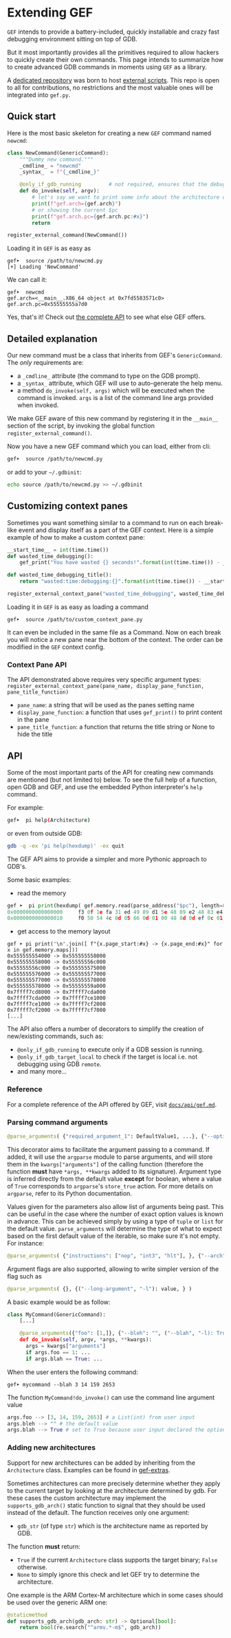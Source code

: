 # Extending GEF

`GEF` intends to provide a battery-included, quickly installable and crazy fast debugging
environment sitting on top of GDB.

But it most importantly provides all the primitives required to allow hackers to quickly create
their own commands. This page intends to summarize how to create advanced GDB commands in moments
using `GEF` as a library.

A [dedicated repository](https://github.com/hugsy/gef-extras) was born to host [external
scripts](https://github.com/hugsy/gef-extras/tree/main/scripts). This repo is open to all for
contributions, no restrictions and the most valuable ones will be integrated into `gef.py`.

## Quick start

Here is the most basic skeleton for creating a new `GEF` command named `newcmd`:

```python
class NewCommand(GenericCommand):
    """Dummy new command."""
    _cmdline_ = "newcmd"
    _syntax_  = f"{_cmdline_}"

    @only_if_gdb_running         # not required, ensures that the debug session is started
    def do_invoke(self, argv):
        # let's say we want to print some info about the architecture of the current binary
        print(f"gef.arch={gef.arch}")
        # or showing the current $pc
        print(f"gef.arch.pc={gef.arch.pc:#x}")
        return

register_external_command(NewCommand())
```

Loading it in `GEF` is as easy as

```
gef➤  source /path/to/newcmd.py
[+] Loading 'NewCommand'
```

We can call it:

```
gef➤  newcmd
gef.arch=<__main__.X86_64 object at 0x7fd5583571c0>
gef.arch.pc=0x55555555a7d0
```

Yes, that's it! Check out [the complete API](api/gef.md) to see what else GEF offers.

## Detailed explanation

Our new command must be a class that inherits from GEF's `GenericCommand`. The *only* requirements are:

* a `_cmdline_` attribute (the command to type on the GDB prompt).
* a `_syntax_` attribute, which GEF will use to auto-generate the help menu.
* a method `do_invoke(self, args)` which will be executed when the command is invoked. `args` is a
  list of the command line args provided when invoked.

We make GEF aware of this new command by registering it in the `__main__` section of the script, by
invoking the global function `register_external_command()`.

Now you have a new GEF command which you can load, either from cli:

```bash
gef➤  source /path/to/newcmd.py
```

or add to your `~/.gdbinit`:

```bash
echo source /path/to/newcmd.py >> ~/.gdbinit
```

## Customizing context panes

Sometimes you want something similar to a command to run on each break-like event and display itself
as a part of the GEF context. Here is a simple example of how to make a custom context pane:

```python
__start_time__ = int(time.time())
def wasted_time_debugging():
    gef_print("You have wasted {} seconds!".format(int(time.time()) - __start_time__))

def wasted_time_debugging_title():
    return "wasted:time:debugging:{}".format(int(time.time()) - __start_time__)

register_external_context_pane("wasted_time_debugging", wasted_time_debugging, wasted_time_debugging_title)
```

Loading it in `GEF` is as easy as loading a command

```
gef➤  source /path/to/custom_context_pane.py
```

It can even be included in the same file as a Command. Now on each break you will notice a new pane
near the bottom of the context. The order can be modified in the `GEF` context config.

### Context Pane API

The API demonstrated above requires very specific argument types:
`register_external_context_pane(pane_name, display_pane_function, pane_title_function)`

* `pane_name`: a string that will be used as the panes setting name
* `display_pane_function`: a function that uses `gef_print()` to print content in the pane
* `pane_title_function`: a function that returns the title string or None to hide the title

## API

Some of the most important parts of the API for creating new commands are mentioned (but not limited
to) below. To see the full help of a function, open GDB and GEF, and use the embedded Python
interpreter's `help` command.

For example:

```bash
gef➤  pi help(Architecture)
```

or even from outside GDB:

```bash
gdb -q -ex 'pi help(hexdump)' -ex quit
```

The GEF API aims to provide a simpler and more Pythonic approach to GDB's.

Some basic examples:
* read the memory

```python
gef ➤  pi print(hexdump( gef.memory.read(parse_address("$pc"), length=0x20 )))
0x0000000000000000     f3 0f 1e fa 31 ed 49 89 d1 5e 48 89 e2 48 83 e4    ....1.I..^H..H..
0x0000000000000010     f0 50 54 4c 8d 05 66 0d 01 00 48 8d 0d ef 0c 01    .PTL..f...H.....
```

* get access to the memory layout

```
gef ➤ pi print('\n'.join([ f"{x.page_start:#x} -> {x.page_end:#x}" for x in gef.memory.maps]))
0x555555554000 -> 0x555555558000
0x555555558000 -> 0x55555556c000
0x55555556c000 -> 0x555555575000
0x555555576000 -> 0x555555577000
0x555555577000 -> 0x555555578000
0x555555578000 -> 0x55555559a000
0x7ffff7cd8000 -> 0x7ffff7cda000
0x7ffff7cda000 -> 0x7ffff7ce1000
0x7ffff7ce1000 -> 0x7ffff7cf2000
0x7ffff7cf2000 -> 0x7ffff7cf7000
[...]
```

The API also offers a number of decorators to simplify the creation of new/existing commands, such as:
* `@only_if_gdb_running` to execute only if a GDB session is running.
* `@only_if_gdb_target_local` to check if the target is local i.e. not debugging using GDB `remote`.
* and many more...

### Reference

For a complete reference of the API offered by GEF, visit [`docs/api/gef.md`](api/gef.md).

### Parsing command arguments

```python
@parse_arguments( {"required_argument_1": DefaultValue1, ...}, {"--optional-argument-1": DefaultValue1, ...} )
```

This decorator aims to facilitate the argument passing to a command. If added, it will use the
`argparse` module to parse arguments, and will store them in the `kwargs["arguments"]` of the
calling function (therefore the function **must** have `*args, **kwargs` added to its signature).
Argument type is inferred directly from the default value **except** for boolean, where a value of
`True` corresponds to `argparse`'s `store_true` action. For more details on `argparse`, refer to its
Python documentation.

Values given for the parameters also allow list of arguments being past. This can be useful in the
case where the number of exact option values is known in advance. This can be achieved simply by
using a type of `tuple` or `list` for the default value. `parse_arguments` will determine the type
of what to expect based on the first default value of the iterable, so make sure it's not empty. For
instance:

```python
@parse_arguments( {"instructions": ["nop", "int3", "hlt"], }, {"--arch": "x64", } )
```

Argument flags are also supported, allowing to write simpler version of the flag such as

```python
@parse_arguments( {}, {("--long-argument", "-l"): value, } )
```

A basic example would be as follow:

```python
class MyCommand(GenericCommand):
    [...]

    @parse_arguments({"foo": [1,]}, {"--bleh": "", ("--blah", "-l): True})
    def do_invoke(self, argv, *args, **kwargs):
      args = kwargs["arguments"]
      if args.foo == 1: ...
      if args.blah == True: ...
```

When the user enters the following command:

```
gef➤ mycommand --blah 3 14 159 2653
```

The function `MyCommand!do_invoke()` can use the command line argument value

```python
args.foo --> [3, 14, 159, 2653] # a List(int) from user input
args.bleh --> "" # the default value
args.blah --> True # set to True because user input declared the option (would have been False otherwise)
```

### Adding new architectures

Support for new architectures can be added by inheriting from the `Architecture` class. Examples can
be found in [gef-extras](https://github.com/hugsy/gef-extras/tree/dev/archs).

Sometimes architectures can more precisely determine whether they apply to the current target by
looking at the architecture determined by gdb. For these cases the custom architecture may implement
the `supports_gdb_arch()` static function to signal that they should be used instead of the default.
The function receives only one argument:
* `gdb_str` (of type `str`) which is the architecture name as reported by GDB.

The function **must** return:
* `True` if the current `Architecture` class supports the target binary; `False` otherwise.
* `None` to simply ignore this check and let GEF try to determine the architecture.

One example is the ARM Cortex-M architecture which in some cases should be used over the generic ARM
one:

```python
@staticmethod
def supports_gdb_arch(gdb_arch: str) -> Optional[bool]:
    return bool(re.search("^armv.*-m$", gdb_arch))
```
